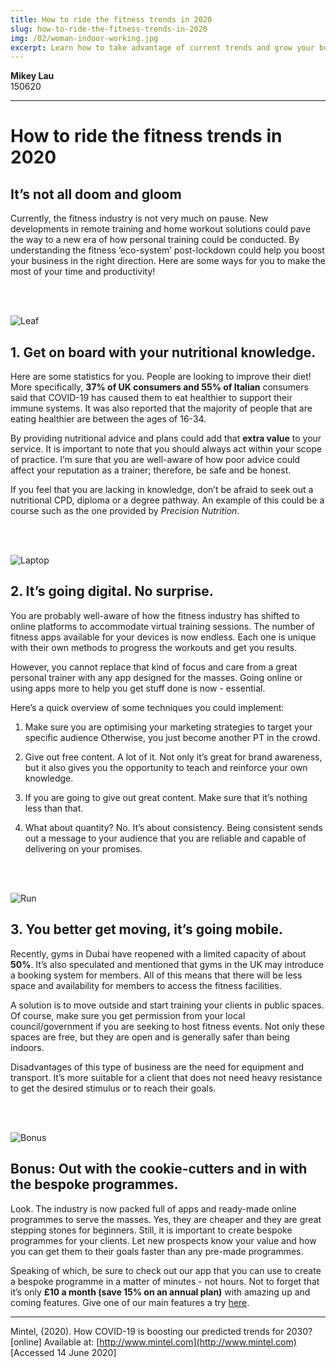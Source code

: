 ```yaml
---
title: How to ride the fitness trends in 2020
slug: how-to-ride-the-fitness-trends-in-2020
img: /02/woman-indoor-working.jpg
excerpt: Learn how to take advantage of current trends and grow your business.
---
```


**Mikey Lau**  
150620

---

# How to ride the fitness trends in 2020

## It’s not all doom and gloom

Currently, the fitness industry is not very much on pause. New developments in remote training and home workout solutions could pave the way to a new era of how personal training could be conducted. By understanding the fitness ‘eco-system’ post-lockdown could help you boost your business in the right direction. Here are some ways for you to make the most of your time and productivity!

<br><br>

![Leaf](/blog-img/02/leaf.svg)

## 1. Get on board with your nutritional knowledge.

Here are some statistics for you. People are looking to improve their diet! More specifically, **37% of UK consumers and 55% of Italian** consumers said that COVID-19 has caused them to eat healthier to support their immune systems. It was also reported that the majority of people that are eating healthier are between the ages of 16-34.

By providing nutritional advice and plans could add that **extra value** to your service. It is important to note that you should always act within your scope of practice. I’m sure that you are well-aware of how poor advice could affect your reputation as a trainer; therefore, be safe and be honest.

If you feel that you are lacking in knowledge, don’t be afraid to seek out a nutritional CPD, diploma or a degree pathway. An example of this could be a course such as the one provided by *Precision Nutrition*.

<br><br>

![Laptop](/blog-img/02/laptop.svg)

## 2. It’s going digital. No surprise.

You are probably well-aware of how the fitness industry has shifted to online platforms to accommodate virtual training sessions. The number of fitness apps available for your devices is now endless. Each one is unique with their own methods to progress the workouts and get you results.

However, you cannot replace that kind of focus and care from a great personal trainer with any app designed for the masses. Going online or using apps more to help you get stuff done is now - essential.

Here’s a quick overview of some techniques you could implement:

1. Make sure you are optimising your marketing strategies to target your specific audience Otherwise, you just become another PT in the crowd.

2. Give out free content. A lot of it. Not only it’s great for brand awareness, but it also gives you the opportunity to teach and reinforce your own knowledge.

3. If you are going to give out great content. Make sure that it’s nothing less than that.

4. What about quantity? No. It’s about consistency. Being consistent sends out a message to your audience that you are reliable and capable of delivering on your promises.

<br><br>

![Run](/blog-img/02/run.svg)

## 3. You better get moving, it’s going mobile.

Recently, gyms in Dubai have reopened with a limited capacity of about **50%**. It’s also speculated and mentioned that gyms in the UK may introduce a booking system for members. All of this means that there will be less space and availability for members to access the fitness facilities.

A solution is to move outside and start training your clients in public spaces. Of course, make sure you get permission from your local council/government if you are seeking to host fitness events. Not only these spaces are free, but they are open and is generally safer than being indoors.

Disadvantages of this type of business are the need for equipment and transport. It’s more suitable for a client that does not need heavy resistance to get the desired stimulus or to reach their goals.

<br><br>

![Bonus](/blog-img/02/bonus.svg)

## Bonus: Out with the cookie-cutters and in with the bespoke programmes.

Look. The industry is now packed full of apps and ready-made online programmes to serve the masses. Yes, they are cheaper and they are great stepping stones for beginners. Still, it is important to create bespoke programmes for your clients. Let new prospects know your value and how you can get them to their goals faster than any pre-made programmes.

Speaking of which, be sure to check out our app that you can use to create a bespoke programme in a matter of minutes - not hours. Not to forget that it’s only **£10 a month (save 15% on an annual plan)** with amazing up and coming features. Give one of our main features a try [here](http://www.traininblocks.com/features).

---

Mintel, (2020). How COVID-19 is boosting our predicted trends for 2030? [online] Available at: [http://www.mintel.com](http://www.mintel.com) [Accessed 14 June 2020]